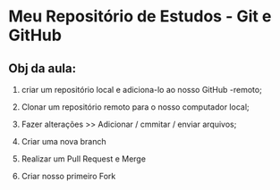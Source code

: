 # Meu Repositório de Estudos - Git e GitHub

## Obj da aula:

1. criar um repositório local e adiciona-lo ao nosso GitHub -remoto;

2. Clonar um repositório remoto para o nosso computador local;

3. Fazer alterações >> Adicionar / cmmitar / enviar arquivos;

4. Criar uma nova branch

5. Realizar um Pull Request e Merge

6. Criar nosso primeiro Fork

